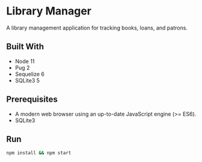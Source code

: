 # Library Manager
A library management application for tracking books, loans, and patrons.

## Built With
* Node 11
* Pug 2
* Sequelize 6
* SQLite3 5

## Prerequisites
* A modern web browser using an up-to-date JavaScript engine (>= ES6).
* SQLite3 

## Run
```sh
npm install && npm start
```
